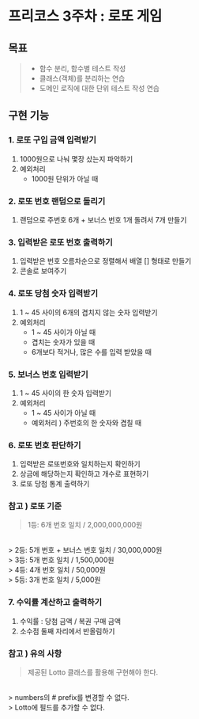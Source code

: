 프리코스 3주차 : 로또 게임
======================

## 목표 ##

> - 함수 분리, 함수별 테스트 작성
> - 클래스(객체)를 분리하는 연습
> - 도메인 로직에 대한 단위 테스트 작성 연습

## 구현 기능 ##

### 1. 로또 구입 금액 입력받기

1) 1000원으로 나눠 몇장 샀는지 파악하기
2) 예외처리
    - 1000원 단위가 아닐 때

### 2. 로또 번호 랜덤으로 돌리기

1) 랜덤으로 주번호 6개 + 보너스 번호 1개 돌려서 7개 만들기

### 3. 입력받은 로또 번호 출력하기

1) 입력받은 번호 오름차순으로 정렬해서 배열 [] 형태로 만들기
2) 콘솔로 보여주기

### 4. 로또 당첨 숫자 입력받기

1) 1 ~ 45 사이의 6개의 겹치지 않는 숫자 입력받기
2) 예외처리
    - 1 ~ 45 사이가 아닐 때
    - 겹치는 숫자가 있을 때
    - 6개보다 적거나, 많은 수를 입력 받았을 때

### 5. 보너스 번호 입력받기

1) 1 ~ 45 사이의 한 숫자 입력받기
2) 예외처리
    - 1 ~ 45 사이가 아닐 때
    - 예외처리 ) 주번호의 한 숫자와 겹칠 때

### 6. 로또 번호 판단하기

1) 입력받은 로또번호와 일치하는지 확인하기
2) 상금에 해당하는지 확인하고 개수로 표현하기
3) 로또 당첨 통계 출력하기

### 참고 ) 로또 기준 ### 

> 1등: 6개 번호 일치 / 2,000,000,000원
<br/>
> 2등: 5개 번호 + 보너스 번호 일치 / 30,000,000원
<br/>
> 3등: 5개 번호 일치 / 1,500,000원
<br/>
> 4등: 4개 번호 일치 / 50,000원
<br/>
> 5등: 3개 번호 일치 / 5,000원

### 7. 수익률 계산하고 출력하기

1) 수익률 : 당첨 금액 / 복권 구매 금액
2) 소수점 둘째 자리에서 반올림하기

### 참고 ) 유의 사항 ### 

> 제공된 Lotto 클래스를 활용해 구현해야 한다.
<br/>
> numbers의 # prefix를 변경할 수 없다.
<br/>
> Lotto에 필드를 추가할 수 없다.
